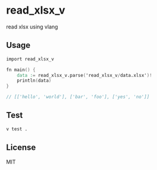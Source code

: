 # read_xlsx_v
read xlsx using vlang

## Usage

```v
import read_xlsx_v

fn main() {
    data := read_xlsx_v.parse('read_xlsx_v/data.xlsx')!
    println(data)
}

// [['hello', 'world'], ['bar', 'foo'], ['yes', 'no']]

```

## Test

```sh
v test .
```

## License

MIT

